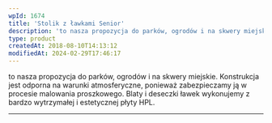 ```yaml
---
wpId: 1674
title: 'Stolik z ławkami Senior'
description: 'to nasza propozycja do parków, ogrodów i na skwery miejskie. Konstrukcja jest odporna na warunki atmosferyczne, ponieważ zabezpieczamy ją w procesie malowania proszkowego. Blaty i deseczki ławek wykonujemy z bardzo wytrzymałej i estetycznej płyty HPL.'
type: product
createdAt: 2018-08-10T14:13:12
modifiedAt: 2024-02-29T17:46:17
---
```



to nasza propozycja do parków, ogrodów i na skwery miejskie. Konstrukcja jest odporna na warunki atmosferyczne, ponieważ zabezpieczamy ją w procesie malowania proszkowego. Blaty i deseczki ławek wykonujemy z bardzo wytrzymałej i estetycznej płyty HPL.

* * *